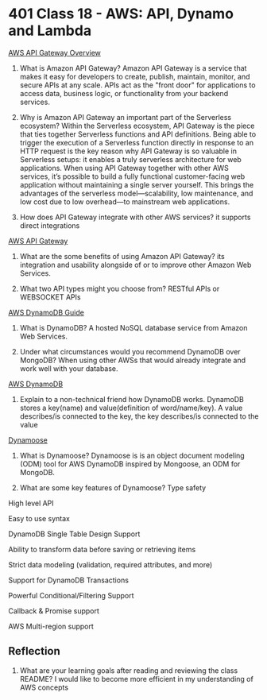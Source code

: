 # 401 Class 18 - AWS: API, Dynamo and Lambda

[AWS API Gateway Overview](https://www.serverless.com/amazon-api-gateway)

1. What is Amazon API Gateway?
Amazon API Gateway is a service that makes it easy for developers to create, publish, maintain, monitor, and secure APIs at any scale. APIs act as the "front door" for applications to access data, business logic, or functionality from your backend services.

2. Why is Amazon API Gateway an important part of the Serverless ecosystem?
Within the Serverless ecosystem, API Gateway is the piece that ties together Serverless functions and API definitions. Being able to trigger the execution of a Serverless function directly in response to an HTTP request is the key reason why API Gateway is so valuable in Serverless setups: it enables a truly serverless architecture for web applications. When using API Gateway together with other AWS services, it’s possible to build a fully functional customer-facing web application without maintaining a single server yourself. This brings the advantages of the serverless model—scalability, low maintenance, and low cost due to low overhead—to mainstream web applications.

3. How does API Gateway integrate with other AWS services?
it supports direct integrations


[AWS API Gateway](https://aws.amazon.com/api-gateway/)

1. What are the some benefits of using Amazon API Gateway?
its integration and usability alongside of or to improve other Amazon Web Services.

2. What two API types might you choose from?
RESTful APIs or WEBSOCKET APIs

[AWS DynamoDB Guide](https://www.dynamodbguide.com/what-is-dynamo-db/)

1. What is DynamoDB?
A hosted NoSQL database service from Amazon Web Services.

2. Under what circumstances would you recommend DynamoDB over MongoDB?
When using other AWSs that would already integrate and work well with your database.

[AWS DynamoDB](https://aws.amazon.com/dynamodb/)

1. Explain to a non-technical friend how DynamoDB works.
DynamoDB stores a key(name) and value(definition of word/name/key). A value describes/is connected to the key, the key describes/is connected to the value

[Dynamoose](https://dynamoosejs.com/getting_started/Introduction)

1. What is Dynamoose?
Dynamoose is is an object document modeling (ODM) tool for AWS DynamoDB inspired by Mongoose, an ODM for MongoDB.

2. What are some key features of Dynamoose?
Type safety

High level API

Easy to use syntax

DynamoDB Single Table Design Support

Ability to transform data before saving or retrieving items

Strict data modeling (validation, required attributes, and more)

Support for DynamoDB Transactions

Powerful Conditional/Filtering Support

Callback & Promise support

AWS Multi-region support

## Reflection
1. What are your learning goals after reading and reviewing the class README?
I would like to become more efficient in my understanding of AWS concepts
